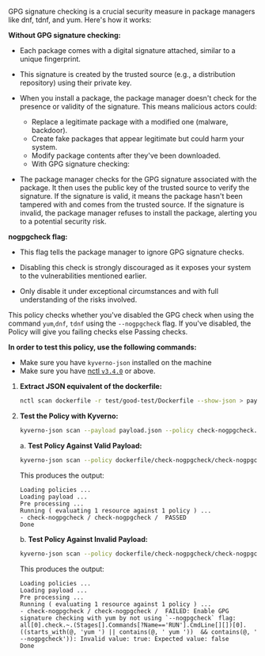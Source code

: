 GPG signature checking is a crucial security measure in package managers like dnf, tdnf, and yum. Here's how it works:

**Without GPG signature checking:**

- Each package comes with a digital signature attached, similar to a unique fingerprint.
  
- This signature is created by the trusted source (e.g., a distribution repository) using their private key.
  
- When you install a package, the package manager doesn't check for the presence or validity of the signature. This means malicious actors could:
    - Replace a legitimate package with a modified one (malware, backdoor).
    - Create fake packages that appear legitimate but could harm your system.
    - Modify package contents after they've been downloaded.
    - With GPG signature checking:

- The package manager checks for the GPG signature associated with the package. It then uses the public key of the trusted source to verify the signature. If the signature is valid, it means the package hasn't been tampered with and comes from the trusted source. If the signature is invalid, the package manager refuses to install the package, alerting you to a potential security risk.

**nogpgcheck flag:**

- This flag tells the package manager to ignore GPG signature checks.
  
- Disabling this check is strongly discouraged as it exposes your system to the vulnerabilities mentioned earlier.
  
- Only disable it under exceptional circumstances and with full understanding of the risks involved.

This policy checks whether you've disabled the GPG check when using the command `yum`,`dnf`, `tdnf` using the `--nogpgcheck` flag. If you've disabled, the Policy will give you failing checks else Passing checks.

**In order to test this policy, use the following commands:**

- Make sure you have `kyverno-json` installed on the machine
- Make sure you have [nctl `v3.4.0`](https://downloads.nirmata.io/nctl/downloads/) or above.


1. **Extract JSON equivalent of the dockerfile:**
    ```bash
    nctl scan dockerfile -r test/good-test/Dockerfile --show-json > payload.json
    ```

2. **Test the Policy with Kyverno:**
    ```bash
    kyverno-json scan --payload payload.json --policy check-nogpgcheck.yaml
    ```
    a. **Test Policy Against Valid Payload:**
    ```bash
    kyverno-json scan --policy dockerfile/check-nogpgcheck/check-nogpgcheck.yaml --payload dockerfile/check-nogpgcheck/test/good-test/01-yum/good-payload.json 
    ```

    This produces the output:

    ```
   Loading policies ...
    Loading payload ...
    Pre processing ...
    Running ( evaluating 1 resource against 1 policy ) ...
   - check-nogpgcheck / check-nogpgcheck /  PASSED
    Done
    ```

    b. **Test Policy Against Invalid Payload:**
    ```bash
    kyverno-json scan --policy dockerfile/check-nogpgcheck/check-nogpgcheck.yaml --payload dockerfile/check-nogpgcheck/test/bad-test/01-yum/bad-payload.json
    ```

    This produces the output:
    ```
    Loading policies ...
    Loading payload ...
    Pre processing ...
    Running ( evaluating 1 resource against 1 policy ) ...
   - check-nogpgcheck / check-nogpgcheck /  FAILED: Enable GPG signature checking with yum by not using `--nogpgcheck` flag: all[0].check.~.(Stages[].Commands[?Name=='RUN'].CmdLine[][])[0].((starts_with(@, 'yum ') || contains(@, ' yum '))  && contains(@, ' --nogpgcheck')): Invalid value: true: Expected value: false
    Done
    ```